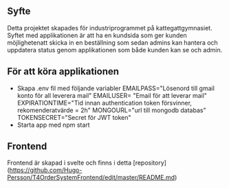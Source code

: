 ## Syfte
Detta projektet skapades för industriprogrammet på kattegattgymnasiet. Syftet med applikationen är att ha en kundsida som ger kunden möjlighetenatt skicka in en beställning som sedan admins kan hantera och uppdatera status genom applikationen som både kunden kan se och admin. 


## För att köra applikationen
* Skapa .env fil med följande variabler
EMAILPASS="Lösenord till gmail konto för all leverera mail"
EMAILUSER= "Email för att leverar mail"
EXPIRATIONTIME="Tid innan authentication token försvinner, rekomenderatvärde = 2h"
MONGOURL="url till mongodb databas"
TOKENSECRET="Secret för JWT token"
* Starta app med npm start

## Frontend
Frontend är skapad i svelte och finns i detta [repository] (https://github.com/Hugo-Persson/T4OrderSystemFrontend/edit/master/README.md)

